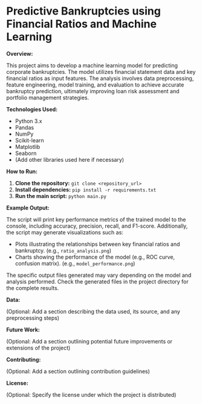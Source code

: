 # Predictive Bankruptcies using Financial Ratios and Machine Learning

**Overview:**

This project aims to develop a machine learning model for predicting corporate bankruptcies.  The model utilizes financial statement data and key financial ratios as input features.  The analysis involves data preprocessing, feature engineering, model training, and evaluation to achieve accurate bankruptcy prediction, ultimately improving loan risk assessment and portfolio management strategies.

**Technologies Used:**

* Python 3.x
* Pandas
* NumPy
* Scikit-learn
* Matplotlib
* Seaborn
* (Add other libraries used here if necessary)

**How to Run:**

1. **Clone the repository:**  `git clone <repository_url>`
2. **Install dependencies:** `pip install -r requirements.txt`
3. **Run the main script:** `python main.py`

**Example Output:**

The script will print key performance metrics of the trained model to the console, including accuracy, precision, recall, and F1-score.  Additionally, the script may generate visualizations such as:

* Plots illustrating the relationships between key financial ratios and bankruptcy.  (e.g., `ratio_analysis.png`)
* Charts showing the performance of the model (e.g., ROC curve, confusion matrix). (e.g., `model_performance.png`)

The specific output files generated may vary depending on the model and analysis performed.  Check the generated files in the project directory for the complete results.

**Data:**

(Optional: Add a section describing the data used, its source, and any preprocessing steps)

**Future Work:**

(Optional: Add a section outlining potential future improvements or extensions of the project)

**Contributing:**

(Optional: Add a section outlining contribution guidelines)

**License:**

(Optional: Specify the license under which the project is distributed)